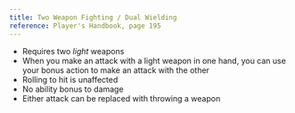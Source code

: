 ```yaml
---
title: Two Weapon Fighting / Dual Wielding
reference: Player's Handbook, page 195
---
```


- Requires two _light_ weapons
- When you make an attack with a light weapon in one hand, you can use your bonus action to make an attack with the other
- Rolling to hit is unaffected
- No ability bonus to damage
- Either attack can be replaced with throwing a weapon
